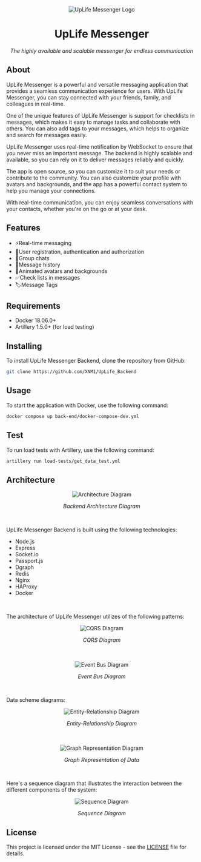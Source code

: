 <div align="center"><img src="Logo.png" alt="UpLife Messenger Logo"/></div>
<h1 align="center">UpLife Messenger</h1>
<p align="center"><i>The highly available and scalable messenger for endless communication</i></p>

## About

UpLife Messenger is a powerful and versatile messaging application that provides a seamless communication experience for users. With UpLife Messenger, you can stay connected with your friends, family, and colleagues in real-time.

One of the unique features of UpLife Messenger is support for checklists in messages, which makes it easy to manage tasks and collaborate with others. You can also add tags to your messages, which helps to organize and search for messages easily.

UpLife Messenger uses real-time notification by WebSocket to ensure that you never miss an important message. The backend is highly scalable and available, so you can rely on it to deliver messages reliably and quickly.

The app is open source, so you can customize it to suit your needs or contribute to the community. You can also customize your profile with avatars and backgrounds, and the app has a powerful contact system to help you manage your connections.

With real-time communication, you can enjoy seamless conversations with your contacts, whether you're on the go or at your desk. 

## Features

- ⚡Real-time messaging
- 🔑User registration, authentication and authorization
- 👥Group chats
- 📃Message history
- 💅Animated avatars and backgrounds
- ✅Check lists in messages
- 🏷️Message Tags

## Requirements

- Docker 18.06.0+
- Artillery 1.5.0+ (for load testing)

## Installing

To install UpLife Messenger Backend, clone the repository from GitHub:

```bash
git clone https://github.com/XNM1/UpLife_Backend
```

## Usage

To start the application with Docker, use the following command:

```bash
docker compose up back-end/docker-compose-dev.yml
```

## Test

To run load tests with Artillery, use the following command:

```bash
artillery run load-tests/get_data_test.yml
```

## Architecture

<div align="center"><img src="diagrams/images/Server_Arch_Diagram.jpg" alt="Architecture Diagram"/></div>
<p align="center"><i>Backend Architecture Diagram</i></p>
<br>

UpLife Messenger Backend is built using the following technologies:

- Node.js
- Express
- Socket.io
- Passport.js
- Dgraph
- Redis
- Nginx
- HAProxy
- Docker
<br>

The architecture of UpLife Messenger utilizes of the following patterns:

<div align="center"><img src="diagrams/images/CQRS_Diagram.jpg" alt="CQRS Diagram"/></div>
<p align="center"><i>CQRS Diagram</i></p>
<br><br>

<div align="center"><img src="diagrams/images/Event_Bus_Diagram.jpg" alt="Event Bus Diagram"/></div>
<p align="center"><i>Event Bus Diagram</i></p>
<br>

Data scheme diagrams:

<div align="center"><img src="diagrams/images/ER_Diagram.jpg" alt="Entity-Relationship Diagram"/></div>
<p align="center"><i>Entity-Relationship Diagram</i></p>
<br><br>

<div align="center"><img src="diagrams/images/Graph_Diagram.jpg" alt="Graph Representation Diagram"/></div>
<p align="center"><i>Graph Representation of Data</i></p>
<br>

Here's a sequence diagram that illustrates the interaction between the different components of the system:

<div align="center"><img src="diagrams/images/Sequence_Diagram.jpg" alt="Sequence Diagram"/></div>
<p align="center"><i>Sequence Diagram</i></p>

## License

This project is licensed under the MIT License - see the [LICENSE](LICENSE) file for details. 